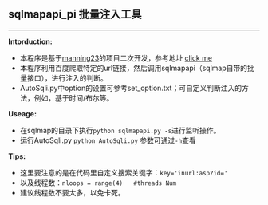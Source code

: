 ## sqlmapapi_pi 批量注入工具
------------
**Intorduction:**

- 本程序是基于[manning23](https://github.com/manning23)的项目二次开发，参考地址 [click me](http://drops.wooyun.org/tips/6653)
- 本程序利用百度爬取特定的url链接，然后调用sqlmapapi（sqlmap自带的批量接口），进行注入的判断。
- AutoSqli.py中option的设置可参考set_option.txt；可自定义判断注入的方法，例如，基于时间/布尔等。

**Useage:**
- 在sqlmap的目录下执行`python sqlmapapi.py -s`进行监听操作。
- 运行AutoSqli.py `python AutoSqli.py` 参数可通过`-h`查看

**Tips:**
* 这里要注意的是在代码里自定义搜索关键字：`key='inurl:asp?id='`
* 以及线程数：`nloops = range(4)   #threads Num`
* 建议线程数不要太多，以免卡死。
